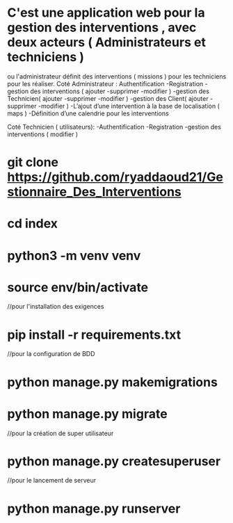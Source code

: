 

# C'est une application web pour la gestion des interventions , avec deux acteurs ( Administrateurs et techniciens ) 
ou l'administrateur définit des interventions ( missions ) pour les techniciens pour les réaliser.
Coté Administrateur : 
Authentification 
-Registration
-gestion des interventions ( ajouter -supprimer -modifier ) 
-gestion des Technicien( ajouter -supprimer -modifier ) 
-gestion des Client( ajouter -supprimer -modifier ) 
-L’ajout d’une intervention à la base de localisation ( maps )
-Définition d’une calendrie pour les interventions
	

Coté Technicien ( utilisateurs): 
-Authentification 
-Registration
-gestion des interventions (  modifier ) 



# git clone https://github.com/ryaddaoud21/Gestionnaire_Des_Interventions
# cd index
# python3 -m venv venv
# source env/bin/activate
//pour l'installation des exigences 

# pip install -r requirements.txt
//pour la configuration de BDD 

# python manage.py makemigrations
# python manage.py migrate

//pour la création de super utilisateur 

# python manage.py createsuperuser
//pour le lancement de serveur 
# python manage.py runserver

